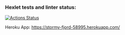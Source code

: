 ### Hexlet tests and linter status:
[![Actions Status](https://github.com/georgy-p/frontend-project-12/workflows/hexlet-check/badge.svg)](https://github.com/georgy-p/frontend-project-12/actions)



Heroku App:
https://stormy-fjord-58995.herokuapp.com/